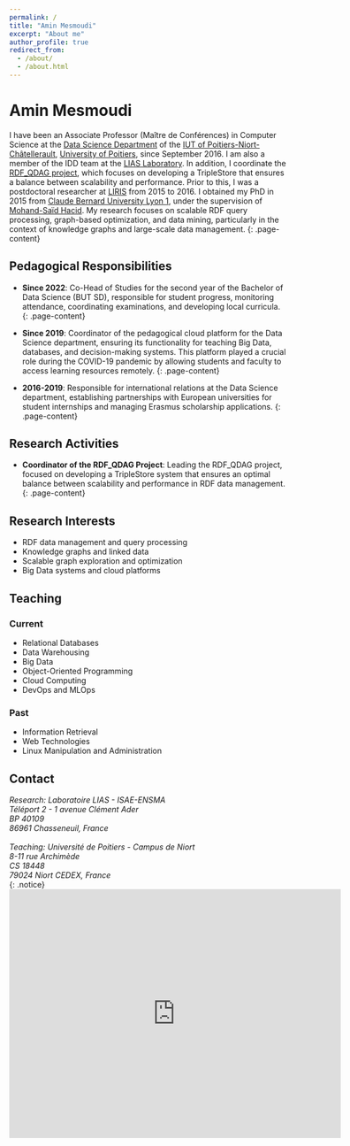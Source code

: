 ```yaml
---
permalink: /
title: "Amin Mesmoudi"
excerpt: "About me"
author_profile: true
redirect_from: 
  - /about/
  - /about.html
---
```


Amin Mesmoudi
======

I have been an Associate Professor (Maître de Conférences) in Computer Science at the [Data Science Department](https://iutp.univ-poitiers.fr/sd) of the [IUT of Poitiers-Niort-Châtellerault](https://iutp.univ-poitiers.fr), [University of Poitiers](https://www.univ-poitiers.fr/en/), since September 2016. I am also a member of the IDD team at the [LIAS Laboratory](https://www.lias-lab.fr/en/). In addition, I coordinate the [RDF_QDAG project](https://qdag.projets.univ-poitiers.fr/), which focuses on developing a TripleStore that ensures a balance between scalability and performance. Prior to this, I was a postdoctoral researcher at [LIRIS](https://liris.cnrs.fr/) from 2015 to 2016. I obtained my PhD in 2015 from [Claude Bernard University Lyon 1](https://www.univ-lyon1.fr/), under the supervision of [Mohand-Saïd Hacid](https://perso.univ-lyon1.fr/mohand-said.hacid/). My research focuses on scalable RDF query processing, graph-based optimization, and data mining, particularly in the context of knowledge graphs and large-scale data management.
{: .page-content}

## Pedagogical Responsibilities

- **Since 2022**: Co-Head of Studies for the second year of the Bachelor of Data Science (BUT SD), responsible for student progress, monitoring attendance, coordinating examinations, and developing local curricula.
{: .page-content}
  
- **Since 2019**: Coordinator of the pedagogical cloud platform for the Data Science department, ensuring its functionality for teaching Big Data, databases, and decision-making systems. This platform played a crucial role during the COVID-19 pandemic by allowing students and faculty to access learning resources remotely.
{: .page-content}
  
- **2016-2019**: Responsible for international relations at the Data Science department, establishing partnerships with European universities for student internships and managing Erasmus scholarship applications.
{: .page-content}

## Research Activities

- **Coordinator of the RDF_QDAG Project**: Leading the RDF_QDAG project, focused on developing a TripleStore system that ensures an optimal balance between scalability and performance in RDF data management.
{: .page-content}

## Research Interests

- RDF data management and query processing
- Knowledge graphs and linked data
- Scalable graph exploration and optimization
- Big Data systems and cloud platforms

## Teaching

### Current
  - Relational Databases
  - Data Warehousing
  - Big Data
  - Object-Oriented Programming
  - Cloud Computing
  - DevOps and MLOps

### Past
  - Information Retrieval
  - Web Technologies
  - Linux Manipulation and Administration

## Contact

<address>  
  Research: Laboratoire LIAS - ISAE-ENSMA<br />
  Téléport 2 - 1 avenue Clément Ader<br />
  BP 40109<br />
  86961 Chasseneuil, France  
  <br /><br />
  Teaching: Université de Poitiers - Campus de Niort<br />
  8-11 rue Archimède<br />
  CS 18448<br />
  79024 Niort CEDEX, France  
</address>  
{: .notice}

<div align="center">
<iframe src="https://www.google.com/maps/embed?pb=!1m18!1m12!1m3!1d5476.495447328137!2d0.36129759999999994!3d46.6613701!2m3!1f0!2f0!3f0!3m2!1i1024!2i768!4f13.1!3m3!1m2!1s0x47fdbcd7145e1cbb%3A0x6bced56d4891a327!2sLIAS%20%2F%20ENSMA!5e0!3m2!1sfr!2sfr!4v1729514475031!5m2!1sfr!2sfr" width="600" height="450" style="border:0;" allowfullscreen="" loading="lazy" referrerpolicy="no-referrer-when-downgrade"></iframe>
</div>
